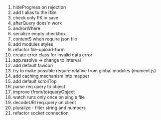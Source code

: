 1. hideProgress on rejection
2. add t alias to the i18n
3. check only PK in save
4. afterQuery does'n work
5. and/orWhere
6. serialize empty checkbox
7. contentS when require json file
8. add modules styles
9. refactor file-upload-form
10. create error class for invalid data error
11. app.resolve -> change to interval
12. add default favicon
13. try to make possible require relative from global modules (moment.js)
14. add caching mechanism into mapper
15. add default scrollTop
16. parse req.query to object
17. improve (from/to)queryObject
18. watch runs only once on single file
19. decodeURI req.query on client
20. pluralize - filter string and numbers
21. refactor socket connection
